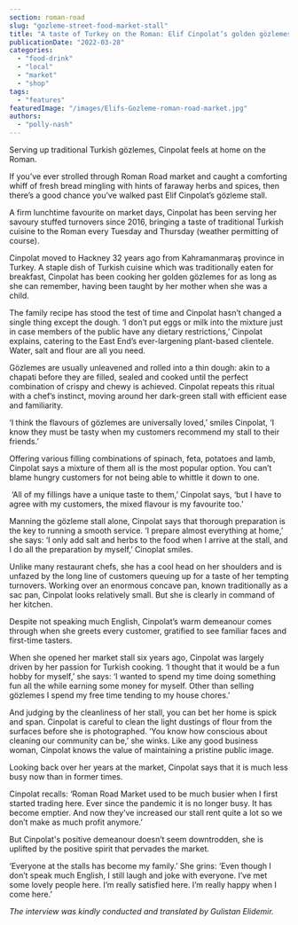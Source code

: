 ```yaml
---
section: roman-road
slug: "gozleme-street-food-market-stall"
title: "A taste of Turkey on the Roman: Elif Cinpolat’s golden gözlemes"
publicationDate: "2022-03-28"
categories: 
  - "food-drink"
  - "local"
  - "market"
  - "shop"
tags: 
  - "features"
featuredImage: "/images/Elifs-Gozleme-roman-road-market.jpg"
authors: 
  - "polly-nash"
---
```


Serving up traditional Turkish gözlemes, Cinpolat feels at home on the Roman.

If you’ve ever strolled through Roman Road market and caught a comforting whiff of fresh bread mingling with hints of faraway herbs and spices, then there’s a good chance you’ve walked past Elif Cinpolat’s gözleme stall. 

A firm lunchtime favourite on market days, Cinpolat has been serving her savoury stuffed turnovers since 2016, bringing a taste of traditional Turkish cuisine to the Roman every Tuesday and Thursday (weather permitting of course). 

Cinpolat moved to Hackney 32 years ago from Kahramanmaraş province in Turkey. A staple dish of Turkish cuisine which was traditionally eaten for breakfast, Cinpolat has been cooking her golden gözlemes for as long as she can remember, having been taught by her mother when she was a child. 

The family recipe has stood the test of time and Cinpolat hasn’t changed a single thing except the dough. ‘I don’t put eggs or milk into the mixture just in case members of the public have any dietary restrictions,’ Cinpolat explains, catering to the East End’s ever-largening plant-based clientele. Water, salt and flour are all you need. 

Gözlemes are usually unleavened and rolled into a thin dough: akin to a chapati before they are filled, sealed and cooked until the perfect combination of crispy and chewy is achieved. Cinpolat repeats this ritual with a chef’s instinct, moving around her dark-green stall with efficient ease and familiarity. 

‘I think the flavours of gözlemes are universally loved,’ smiles Cinpolat, ‘I know they must be tasty when my customers recommend my stall to their friends.’ 

Offering various filling combinations of spinach, feta, potatoes and lamb, Cinpolat says a mixture of them all is the most popular option. You can’t blame hungry customers for not being able to whittle it down to one. 

 ‘All of my fillings have a unique taste to them,’ Cinpolat says, ‘but I have to agree with my customers, the mixed flavour is my favourite too.’ 

Manning the gözleme stall alone, Cinpolat says that thorough preparation is the key to running a smooth service. ‘I prepare almost everything at home,’ she says: ‘I only add salt and herbs to the food when I arrive at the stall, and I do all the preparation by myself,’ Cinoplat smiles. 

Unlike many restaurant chefs, she has a cool head on her shoulders and is unfazed by the long line of customers queuing up for a taste of her tempting turnovers. Working over an enormous concave pan, known traditionally as a sac pan, Cinpolat looks relatively small. But she is clearly in command of her kitchen.  

Despite not speaking much English, Cinpolat’s warm demeanour comes through when she greets every customer, gratified to see familiar faces and first-time tasters. 

When she opened her market stall six years ago, Cinpolat was largely driven by her passion for Turkish cooking. ‘I thought that it would be a fun hobby for myself,’ she says: ‘I wanted to spend my time doing something fun all the while earning some money for myself. Other than selling gözlemes I spend my free time tending to my house chores.’

And judging by the cleanliness of her stall, you can bet her home is spick and span. Cinpolat is careful to clean the light dustings of flour from the surfaces before she is photographed. ‘You know how conscious about cleaning our community can be,’ she winks. Like any good business woman, Cinpolat knows the value of maintaining a pristine public image. 

Looking back over her years at the market, Cinpolat says that it is much less busy now than in former times. 

Cinpolat recalls: ‘Roman Road Market used to be much busier when I first started trading here. Ever since the pandemic it is no longer busy. It has become emptier. And now they’ve increased our stall rent quite a lot so we don’t make as much profit anymore.’

But Cinpolat's positive demeanour doesn’t seem downtrodden, she is uplifted by the positive spirit that pervades the market. 

‘Everyone at the stalls has become my family.’ She grins: ‘Even though I don’t speak much English, I still laugh and joke with everyone. I’ve met some lovely people here. I’m really satisfied here. I’m really happy when I come here.’ 

_The interview was kindly conducted and translated by Gulistan Elidemir._ 


